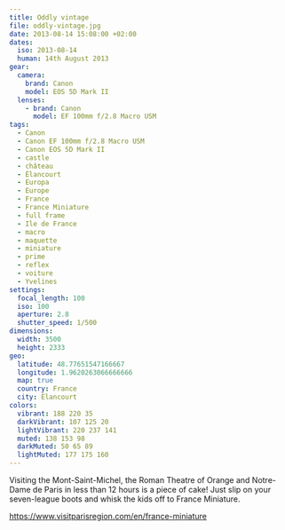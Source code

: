 ```yaml
---
title: Oddly vintage
file: oddly-vintage.jpg
date: 2013-08-14 15:08:00 +02:00
dates:
  iso: 2013-08-14
  human: 14th August 2013
gear:
  camera:
    brand: Canon
    model: EOS 5D Mark II
  lenses:
    - brand: Canon
      model: EF 100mm f/2.8 Macro USM
tags:
  - Canon
  - Canon EF 100mm f/2.8 Macro USM
  - Canon EOS 5D Mark II
  - castle
  - château
  - Élancourt
  - Europa
  - Europe
  - France
  - France Miniature
  - full frame
  - Ile de France
  - macro
  - maquette
  - miniature
  - prime
  - reflex
  - voiture
  - Yvelines
settings:
  focal_length: 100
  iso: 100
  aperture: 2.8
  shutter_speed: 1/500
dimensions:
  width: 3500
  height: 2333
geo:
  latitude: 48.77651547166667
  longitude: 1.9620263066666666
  map: true
  country: France
  city: Élancourt
colors:
  vibrant: 188 220 35
  darkVibrant: 107 125 20
  lightVibrant: 220 237 141
  muted: 138 153 98
  darkMuted: 50 65 89
  lightMuted: 177 175 160
---
```


Visiting the Mont-Saint-Michel, the Roman Theatre of Orange and Notre-Dame de Paris in less than 12 hours is a piece of cake! Just slip on your seven-league boots and whisk the kids off to France Miniature.

https://www.visitparisregion.com/en/france-miniature
